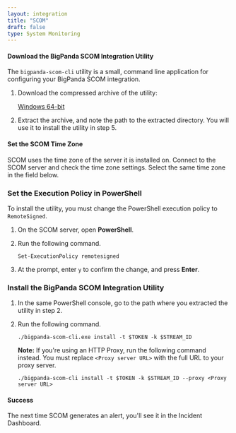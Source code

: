 ```yaml
---
layout: integration 
title: "SCOM"
draft: false
type: System Monitoring
---
```


#### Download the BigPanda SCOM Integration Utility

The `bigpanda-scom-cli` utility is a small, command line application for configuring your BigPanda SCOM integration.

1. Download the compressed archive of the utility:

    [Windows 64-bit](https://s3.amazonaws.com/bp-golang-artifacts/bigpanda-scom-cli/master/bigpanda-scom-cli_windows_amd64.zip)

2. Extract the archive, and note the path to the extracted directory. You will use it to install the utility in step 5.

<!-- section-separator -->

#### Set the SCOM Time Zone

SCOM uses the time zone of the server it is installed on. Connect to the SCOM server and check the time zone settings. Select the same time zone in the field below.

<!-- include 'integrations/scom/scom' -->

<!-- section-separator -->

### Set the Execution Policy in PowerShell

To install the utility, you must change the PowerShell execution policy to `RemoteSigned`.

1. On the SCOM server, open **PowerShell**.

2. Run the following command.

    `Set-ExecutionPolicy remotesigned`

3. At the prompt, enter `y` to confirm the change, and press **Enter**.

<!-- section-separator -->

### Install the BigPanda SCOM Integration Utility

1. In the same PowerShell console, go to the path where you extracted the utility in step 2.

3. Run the following command.
 
    `./bigpanda-scom-cli.exe install -t $TOKEN -k $STREAM_ID`

    **Note:** If you're using an HTTP Proxy, run the following command instead. You must replace `<Proxy server URL>` with the full URL to your proxy server.

    `./bigpanda-scom-cli install -t $TOKEN -k $STREAM_ID --proxy <Proxy server URL>`

<!-- section-separator -->

#### Success
The next time SCOM generates an alert, you'll see it in the Incident Dashboard.

